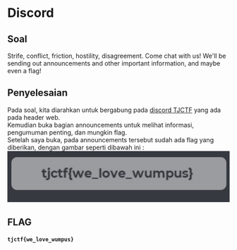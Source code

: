 # Discord

## Soal
Strife, conflict, friction, hostility, disagreement. Come chat with us! We'll be sending out announcements and other important information, and maybe even a flag!

## Penyelesaian
Pada soal, kita diarahkan untuk bergabung pada [discord TJCTF](https://discord.gg/w5xapGP) yang ada pada header web.
<br> Kemudian buka bagian announcements untuk melihat informasi, pengumuman penting, dan mungkin flag.
<br> Setelah saya buka, pada announcements tersebut sudah ada flag yang diberikan, dengan gambar seperti dibawah ini :
![](https://github.com/NesyaKurnia/TJCTF_2020_05311840000009/blob/master/Miscellaneous/Discord/Flag%20Discord.jpg)

## FLAG
__`tjctf{we_love_wumpus}`__
